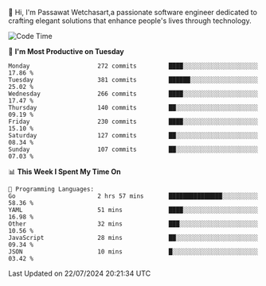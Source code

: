 
👋 Hi, I'm Passawat Wetchasart,a passionate software engineer dedicated to crafting elegant solutions that enhance people's lives through technology.


<!--START_SECTION:waka-->
![Code Time](http://img.shields.io/badge/Code%20Time-1%2C706%20hrs%204%20mins-blue)

📅 **I'm Most Productive on Tuesday** 

```text
Monday                   272 commits         ████░░░░░░░░░░░░░░░░░░░░░   17.86 % 
Tuesday                  381 commits         ██████░░░░░░░░░░░░░░░░░░░   25.02 % 
Wednesday                266 commits         ████░░░░░░░░░░░░░░░░░░░░░   17.47 % 
Thursday                 140 commits         ██░░░░░░░░░░░░░░░░░░░░░░░   09.19 % 
Friday                   230 commits         ████░░░░░░░░░░░░░░░░░░░░░   15.10 % 
Saturday                 127 commits         ██░░░░░░░░░░░░░░░░░░░░░░░   08.34 % 
Sunday                   107 commits         ██░░░░░░░░░░░░░░░░░░░░░░░   07.03 % 
```


📊 **This Week I Spent My Time On** 

```text
💬 Programming Languages: 
Go                       2 hrs 57 mins       ███████████████░░░░░░░░░░   58.36 % 
YAML                     51 mins             ████░░░░░░░░░░░░░░░░░░░░░   16.98 % 
Other                    32 mins             ███░░░░░░░░░░░░░░░░░░░░░░   10.56 % 
JavaScript               28 mins             ██░░░░░░░░░░░░░░░░░░░░░░░   09.34 % 
JSON                     10 mins             █░░░░░░░░░░░░░░░░░░░░░░░░   03.42 % 
```


 Last Updated on 22/07/2024 20:21:34 UTC
<!--END_SECTION:waka-->

<!--
**markpassawat/markpassawat** is a ✨ _special_ ✨ repository because its `README.md` (this file) appears on your GitHub profile.

Here are some ideas to get you started:

- 🔭 I’m currently working on ...
- 🌱 I’m currently learning ...
- 👯 I’m looking to collaborate on ...
- 🤔 I’m looking for help with ...
- 💬 Ask me about ...
- 📫 How to reach me: ...
- 😄 Pronouns: He/Him
- ⚡ Fun fact: ...
-->
